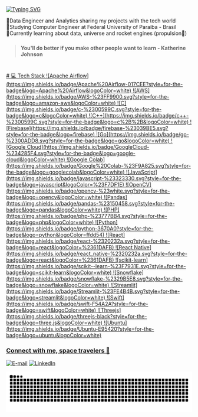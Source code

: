 <div align="left">
  <a href="https://git.io/typing-svg">
    <img src="https://readme-typing-svg.demolab.com?font=Fira+Code&weight=500&size=22&pause=1000&color=000000&center=false&vCenter=false&random=false&width=524&lines=%E2%8A%B9+👋Hi,+space+travelers,+I'm+Thais!+" alt="Typing SVG">
  </a>
</div> 

🎲Data Engineer and Analytics sharing my projects with the tech world<br/>
🎲Studying Computer Engineer at Federal University of Paraiba - Brasil<br/>
🎲Currently learning about data, universe and rocket engines (propulsion🚀)<br/>
###
>**You'll do better if you make other people want to learn - Katherine Johnson**
###
<div style="text-align: center;" align="center">
<a href=![](https://github-readme-stats.vercel.app/api?username=thaismarques624&theme=radical&hide_border=false&include_all_commits=true&count_private=true)</a><br/>
</div>
# 💻 Tech Stack
![Apache Airflow](https://img.shields.io/badge/Apache%20Airflow-017CEE?style=for-the-badge&logo=Apache%20Airflow&logoColor=white)
![AWS](https://img.shields.io/badge/AWS-%23FF9900.svg?style=for-the-badge&logo=amazon-aws&logoColor=white)
![C](https://img.shields.io/badge/c-%2300599C.svg?style=for-the-badge&logo=c&logoColor=white)
![C++](https://img.shields.io/badge/c++-%2300599C.svg?style=for-the-badge&logo=c%2B%2B&logoColor=white)
![Firebase](https://img.shields.io/badge/firebase-%23039BE5.svg?style=for-the-badge&logo=firebase)
![Go](https://img.shields.io/badge/go-%2300ADD8.svg?style=for-the-badge&logo=go&logoColor=white)
![Google Cloud](https://img.shields.io/badge/GoogleCloud-%234285F4.svg?style=for-the-badge&logo=google-cloud&logoColor=white)
![Google Colab](https://img.shields.io/badge/Google%20Colab-%23F9A825.svg?style=for-the-badge&logo=googlecolab&logoColor=white)
![JavaScript](https://img.shields.io/badge/javascript-%23323330.svg?style=for-the-badge&logo=javascript&logoColor=%23F7DF1E)
![OpenCV](https://img.shields.io/badge/opencv-%23white.svg?style=for-the-badge&logo=opencv&logoColor=white)
![Pandas](https://img.shields.io/badge/pandas-%23150458.svg?style=for-the-badge&logo=pandas&logoColor=white)
![PHP](https://img.shields.io/badge/php-%23777BB4.svg?style=for-the-badge&logo=php&logoColor=white)
![Python](https://img.shields.io/badge/python-3670A0?style=for-the-badge&logo=python&logoColor=ffdd54)
![React](https://img.shields.io/badge/react-%2320232a.svg?style=for-the-badge&logo=react&logoColor=%2361DAFB)
![React Native](https://img.shields.io/badge/react_native-%2320232a.svg?style=for-the-badge&logo=react&logoColor=%2361DAFB)
![scikit-learn](https://img.shields.io/badge/scikit--learn-%23F7931E.svg?style=for-the-badge&logo=scikit-learn&logoColor=white)
![Snowflake](https://img.shields.io/badge/snowflake-%2329B5E8.svg?style=for-the-badge&logo=snowflake&logoColor=white)
![Streamlit](https://img.shields.io/badge/Streamlit-%23FE4B4B.svg?style=for-the-badge&logo=streamlit&logoColor=white)
![Swift](https://img.shields.io/badge/swift-F54A2A?style=for-the-badge&logo=swift&logoColor=white)
![Threejs](https://img.shields.io/badge/threejs-black?style=for-the-badge&logo=three.js&logoColor=white)
![Ubuntu](https://img.shields.io/badge/Ubuntu-E95420?style=for-the-badge&logo=ubuntu&logoColor=white)

<h3 align="left">Connect with me, space travelers 🚀</h3>

[![E-mail](https://img.shields.io/badge/-Email-000?style=for-the-badge&logo=microsoft-outlook&logoColor=FF00F6&color:FFF)](mailto:gabriellymarques624@gmail.com)
[![LinkedIn](https://img.shields.io/badge/-LinkedIn-000?style=for-the-badge&logo=linkedin&logoColor=FF00F6&color:FFF)](https://www.linkedin.com/in/tha%C3%ADs-marques-9b8219174/)

<picture align="center">
  <source media="(prefers-color-scheme: light)" srcset="https://raw.githubusercontent.com/thaismarques624/thaismarques624/output/github-contribution-grid-snake-dark.svg">
  <source media="(prefers-color-scheme: light)" srcset="https://raw.githubusercontent.com/thaismarques624/thaismarques624/output/github-contribution-grid-snake-dark.svg">
  <img align="center" alt="github contribution grid snake animation" src="https://raw.githubusercontent.com/thaismarques624/thaismarques624/output/github-contribution-grid-snake.svg">
</picture>
